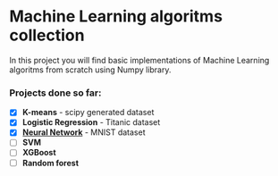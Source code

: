 # Machine Learning algoritms collection
In this project you will find basic implementations of Machine Learning algoritms from scratch using Numpy library.
### Projects done so far: 
- [x] __K-means__ - scipy generated dataset 
- [x] __Logistic Regression__ - Titanic dataset
- [x] [__Neural Network__](https://medium.com/analytics-vidhya/neural-network-mnist-classifier-from-scratch-using-numpy-library-94bbcfed7eae) - MNIST dataset
- [ ] __SVM__
- [ ] __XGBoost__
- [ ] __Random forest__
